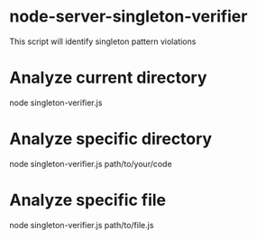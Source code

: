 # node-server-singleton-verifier
This script will identify singleton pattern violations

# Analyze current directory
node singleton-verifier.js

# Analyze specific directory
node singleton-verifier.js path/to/your/code

# Analyze specific file
node singleton-verifier.js path/to/file.js
